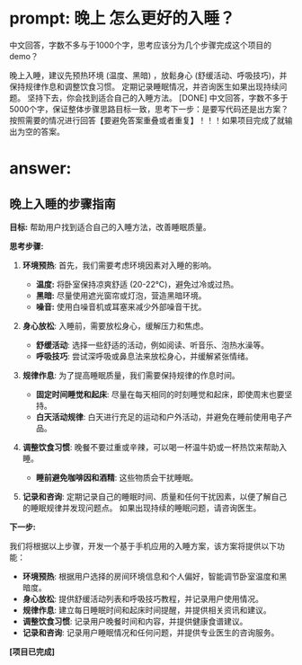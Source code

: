 # prompt: 晚上 怎么更好的入睡？
中文回答，字数不多与于1000个字，思考应该分为几个步骤完成这个项目的demo？

晚上入睡，建议先预热环境 (温度、黑暗) ，放鬆身心 (舒缓活动、呼吸技巧)，并保持规律作息和调整饮食习惯。 定期记录睡眠情况，并咨询医生如果出现持续问题。  坚持下去，你会找到适合自己的入睡方法。 
[DONE]
中文回答，字数不多于5000个字，保证整体步骤思路目标一致，思考下一步：是要写代码还是出方案？按照需要的情况进行回答【要避免答案重叠或者重复】！！！如果项目完成了就输出为空的答案。

# answer: 
 ##  晚上入睡的步骤指南

**目标:** 帮助用户找到适合自己的入睡方法，改善睡眠质量。

**思考步骤:**

1. **环境预热**: 首先，我们需要考虑环境因素对入睡的影响。
    * **温度:** 将卧室保持凉爽舒适 (20-22°C)，避免过冷或过热。
    * **黑暗:**  尽量使用遮光窗帘或灯泡，营造黑暗环境。
    * **噪音:** 使用白噪音机或耳塞来减少外部噪音干扰。

2. **身心放松**: 入睡前，需要放松身心，缓解压力和焦虑。
    * **舒缓活动**:  选择一些舒适的活动，例如阅读、听音乐、泡热水澡等。
    * **呼吸技巧**:  尝试深呼吸或鼻息法来放松身心，并缓解紧张情绪。

3. **规律作息**: 为了提高睡眠质量，我们需要保持规律的作息时间。 
    * **固定时间睡觉和起床**:  尽量在每天相同的时刻睡觉和起床，即使周末也要坚持。 
    * **白天活动规律**:  白天进行充足的运动和户外活动，并避免在睡前使用电子产品。

4. **调整饮食习惯**:  晚餐不要过重或辛辣，可以喝一杯温牛奶或一杯热饮来帮助入睡。 
    * **睡前避免咖啡因和酒精**: 这些物质会干扰睡眠。


5. **记录和咨询**: 定期记录自己的睡眠时间、质量和任何干扰因素，以便了解自己的睡眠规律并发现问题点。  如果出现持续的睡眠问题，请咨询医生。

**下一步:**

我们将根据以上步骤，开发一个基于手机应用的入睡方案，该方案将提供以下功能：

* **环境预热**: 根据用户选择的房间环境信息和个人偏好，智能调节卧室温度和黑暗度。
* **身心放松**: 提供舒缓活动列表和呼吸技巧教程，并记录用户使用情况。
* **规律作息**: 建立每日睡眠时间和起床时间提醒，并提供相关资讯和建议。 
* **调整饮食习惯**:  记录用户晚餐时间和内容，并提供健康食谱建议。
* **记录和咨询**:  记录用户睡眠情况和任何问题，并提供专业医生的咨询服务。



**[项目已完成]** 




